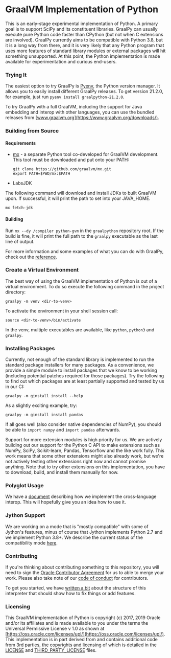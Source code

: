 # GraalVM Implementation of Python

This is an early-stage experimental implementation of Python. A primary goal is
to support SciPy and its constituent libraries. GraalPy can usually execute
pure Python code faster than CPython (but not when C extensions are
involved). GraalPy currently aims to be compatible
with Python 3.8, but it is a long way from there, and it is very likely that any
Python program that uses more features of standard library modules or external
packages will hit something unsupported. At this point, the Python
implementation is made available for experimentation and curious end-users.

### Trying It

The easiest option to try GraalPy is
[Pyenv](https://github.com/pyenv/pyenv/), the Python version manager. It allows
you to easily install different GraalPy releases. To get version 21.2.0, for
example, just run `pyenv install graalpython-21.2.0`.

To try GraalPy with a full GraalVM, including the support for Java embedding
and interop with other languages, you can use the bundled releases from
[www.graalvm.org](https://www.graalvm.org/downloads/).

### Building from Source

#### Requirements

* [mx](https://github.com/graalvm/mx) - a separate Python tool co-developed for GraalVM development. This tool must be
  downloaded and put onto your PATH:
  ```
  git clone https://github.com/graalvm/mx.git
  export PATH=$PWD/mx:$PATH
  ```
* LabsJDK

The following command will download and install JDKs to built GraalVM upon. If successful, it will print the path to set into your JAVA_HOME. 
```shell
mx fetch-jdk
```
 
#### Building

Run `mx --dy /compiler python-gvm` in the `graalpython` repository root. If the build is fine, it will print the full
path to the `graalpy` executable as the last line of output.

For more information and some examples of what you can do with GraalPy,
check out the [reference](https://www.graalvm.org/reference-manual/python/).

### Create a Virtual Environment

The best way of using the GraalVM implementation of Python is out of a virtual environment. To do so
execute the following command in the project directory:
```
graalpy -m venv <dir-to-venv>
```

To activate the environment in your shell session call:
```
source <dir-to-venv>/bin/activate
```

In the venv, multiple executables are available, like `python`, `python3` and `graalpy`. 

### Installing Packages

Currently, not enough of the standard library is implemented to run the
standard package installers for many packages. As a convenience, we provide a
simple module to install packages that we know to be working (including
potential patches required for those packages). Try the following to find out
which packages are at least partially supported and tested by us in our CI:
```
graalpy -m ginstall install --help
```

As a slightly exciting example, try:
```
graalpy -m ginstall install pandas
```

If all goes well (also consider native dependencies of NumPy), you should be
able to `import numpy` and `import pandas` afterwards.

Support for more extension modules is high priority for us. We are actively
building out our support for the Python C API to make extensions such as NumPy,
SciPy, Scikit-learn, Pandas, Tensorflow and the like work fully. This work means
that some other extensions might also already work, but we're not actively
testing other extensions right now and cannot promise anything. Note that to try
other extensions on this implementation, you have to download, build, and
install them manually for now.

### Polyglot Usage

We have a [document](docs/user/Interoperability.md) describing how we implement the
cross-language interop. This will hopefully give you an idea how to use it.

### Jython Support

We are working on a mode that is "mostly compatible" with some of Jython's
features, minus of course that Jython implements Python 2.7 and we implement
Python 3.8+. We describe the current status of the compatibility mode
[here](docs/user/Jython.md).

### Contributing

If you're thinking about contributing something to this repository, you will need
to sign the [Oracle Contributor
Agreement](http://www.graalvm.org/community/contributors/) for us to able to
merge your work. Please also take note of our [code of
conduct](http://www.graalvm.org/community/conduct/) for contributors.

To get you started, we have [written a bit](docs/contributor/CONTRIBUTING.md) about the
structure of this interpreter that should show how to fix things or add
features.

### Licensing

This GraalVM implementation of Python is copyright (c) 2017, 2019 Oracle and/or
its affiliates and is made available to you under the terms the Universal
Permissive License v 1.0 as shown at
[https://oss.oracle.com/licenses/upl/](https://oss.oracle.com/licenses/upl/). This
implementation is in part derived from and contains additional code from 3rd
parties, the copyrights and licensing of which is detailed in the
[LICENSE](LICENSE) and [THIRD_PARTY_LICENSE](THIRD_PARTY_LICENSE.txt) files.

